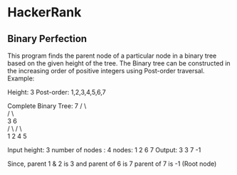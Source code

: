 # HackerRank

## Binary Perfection
 This program finds the parent node of a particular node in a binary tree based on the given height of the tree. The Binary tree can be constructed in the increasing order of positive integers using Post-order traversal. 
 Example:
 
 Height: 3 
 Post-order: 1,2,3,4,5,6,7
 
 Complete Binary Tree:
               7
              /  \    
             /    \     
            3      6  
           / \    /  \     
          1   2  4    5

Input
height: 3
number of nodes : 4
nodes: 1 2 6 7
Output: 3 3 7 -1

Since, parent 1 & 2 is 3 
and    parent of 6 is 7
       parent of 7 is -1 (Root node)
